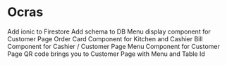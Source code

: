 # Ocras

Add ionic to Firestore
Add schema to DB
Menu display component for Customer Page
Order Card Component for Kitchen and Cashier
Bill Component for Cashier / Customer Page
Menu Component for Customer Page
QR code brings you to Customer Page with Menu and Table Id